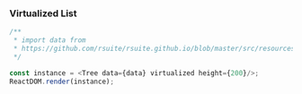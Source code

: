 ### Virtualized List

<!--start-code-->

```js
/**
 * import data from
 * https://github.com/rsuite/rsuite.github.io/blob/master/src/resources/data/en/city-simplified.ts
 */

const instance = <Tree data={data} virtualized height={200}/>;
ReactDOM.render(instance);
```

<!--end-code-->
